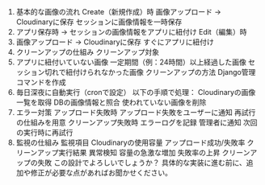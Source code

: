 1. 基本的な画像の流れ
Create（新規作成）時
画像アップロード → Cloudinaryに保存
セッションに画像情報を一時保存
3. アプリ保存時 → セッションの画像情報をアプリに紐付け
Edit（編集）時
1. 画像アップロード → Cloudinaryに保存
すぐにアプリに紐付け
2. クリーンアップの仕組み
クリーンアップ対象
1. アプリに紐付いていない画像
一定期間（例：24時間）以上経過した画像
セッション切れで紐付けられなかった画像
クリーンアップの方法
Django管理コマンドを作成
2. 毎日深夜に自動実行（cronで設定）
以下の手順で処理：
Cloudinaryの画像一覧を取得
DBの画像情報と照合
使われていない画像を削除
3. エラー対策
アップロード失敗時
アップロード失敗をユーザーに通知
再試行の仕組みを用意
クリーンアップ失敗時
エラーログを記録
管理者に通知
次回の実行時に再試行
4. 監視の仕組み
監視項目
Cloudinaryの使用容量
アップロード成功/失敗率
クリーンアップ実行結果
異常検知
容量の急激な増加
失敗率の上昇
クリーンアップの失敗
この設計でよろしいでしょうか？
具体的な実装に進む前に、追加や修正が必要な点があればお聞かせください。